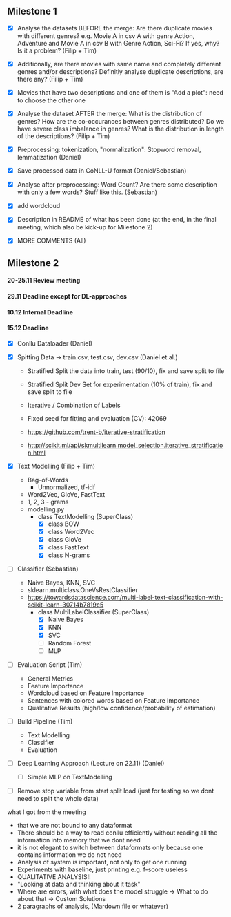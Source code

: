 ## Milestone 1

-   [x] Analyse the datasets BEFORE the merge: Are there duplicate movies with different genres? e.g. Movie A in csv A with genre Action, Adventure and Movie A in csv B with Genre Action, Sci-Fi? If yes, why? Is it a problem? (Filip + Tim)

-   [x] Additionally, are there movies with same name and completely different genres and/or descriptions? Definitly analyse duplicate descriptions, are there any? (Filip + Tim)

-   [x] Movies that have two descriptions and one of them is "Add a plot": need to choose the other one

-   [x] Analyse the dataset AFTER the merge: What is the distribution of genres? How are the co-occurances between genres distributed? Do we have severe class imbalance in genres? What is the distribution in length of the descriptions? (Filip + Tim)

-   [x] Preprocessing: tokenization, "normalization": Stopword removal, lemmatization (Daniel)

-   [x] Save processed data in CoNLL-U format (Daniel/Sebastian)

-   [x] Analyse after preprocessing: Word Count? Are there some description with only a few words? Stuff like this. (Sebastian)

-   [x] add wordcloud

-   [x] Description in README of what has been done (at the end, in the final meeting, which also be kick-up for Milestone 2)

-   [x] MORE COMMENTS (All)

## Milestone 2

#### 20-25.11 Review meeting

#### 29.11 Deadline except for DL-approaches

#### 10.12 Internal Deadline

#### 15.12 Deadline

-   [x] Conllu Dataloader (Daniel)

-   [x] Spitting Data -> train.csv, test.csv, dev.csv (Daniel et.al.)

    -   Stratified Split the data into train, test (90/10), fix and save split to file
    -   Stratified Split Dev Set for experimentation (10% of train), fix and save split to file
    -   Iterative / Combination of Labels
    -   Fixed seed for fitting and evaluation (CV): 42069

    -   https://github.com/trent-b/iterative-stratification
    -   http://scikit.ml/api/skmultilearn.model_selection.iterative_stratification.html

-   [x] Text Modelling (Filip + Tim)

    -   Bag-of-Words
        -   Unnormalized, tf-idf
    -   Word2Vec, GloVe, FastText
    -   1, 2, 3 - grams
    -   modelling.py
        -   class TextModelling (SuperClass)
            -   [x] class BOW
            -   [x] class Word2Vec
            -   [x] class GloVe
            -   [x] class FastText
            -   [x] class N-grams

-   [ ] Classifier (Sebastian)

    -   Naive Bayes, KNN, SVC
    -   sklearn.multiclass.OneVsRestClassifier
    -   https://towardsdatascience.com/multi-label-text-classification-with-scikit-learn-30714b7819c5
        -   class MultiLabelClassifier (SuperClass)
            -   [x] Naive Bayes
            -   [x] KNN
            -   [x] SVC
            -   [ ] Random Forest
            -   [ ] MLP

-   [ ] Evaluation Script (Tim)

    -   General Metrics
    -   Feature Importance
    -   Wordcloud based on Feature Importance
    -   Sentences with colored words based on Feature Importance
    -   Qualitative Results (high/low confidence/probability of estimation)
    

-   [ ] Build Pipeline (Tim)

    -   Text Modelling
    -   Classifier
    -   Evaluation

-   [ ] Deep Learning Approach (Lecture on 22.11) (Daniel)
    -   [ ] Simple MLP on TextModelling

-   [ ] Remove stop variable from start split load (just for testing so we dont need to split the whole data)


what I got from the meeting
- that we are not bound to any dataformat
- There should be a way to read conllu efficiently without reading all the information into memory that we dont need 
- it is not elegant to switch between dataformats only because one contains information we do not need 
- Analysis of system is important, not only to get one running
- Experiments with baseline, just printing e.g. f-score useless
- QUALITATIVE ANALYSIS!!
- "Looking at data and thinking about it task"
- Where are errors, with what does the model struggle -> What to do about that -> Custom Solutions
- 2 paragraphs of analysis, (Mardown file or whatever)